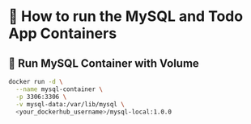 # 🚀 How to run the MySQL and Todo App Containers

## 🐳 Run MySQL Container with Volume

```bash
docker run -d \
  --name mysql-container \
  -p 3306:3306 \
  -v mysql-data:/var/lib/mysql \
  <your_dockerhub_username>/mysql-local:1.0.0